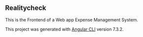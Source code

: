 ## Realitycheck

This is the Frontend of a Web app Expense Management System.

This project was generated with [Angular CLI](https://github.com/angular/angular-cli) version 7.3.2.



